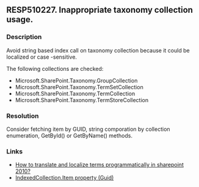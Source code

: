 ## RESP510227. Inappropriate taxonomy collection usage.

### Description
Avoid string based index call on taxonomy collection because it could be localized or case -sensitive.

The following collections are checked:
*   Microsoft.SharePoint.Taxonomy.GroupCollection
*   Microsoft.SharePoint.Taxonomy.TermSetCollection
*   Microsoft.SharePoint.Taxonomy.TermCollection
*   Microsoft.SharePoint.Taxonomy.TermStoreCollection

### Resolution
Consider fetching item by GUID, string comporation by collection enumeration, GetById() or GetByName() methods.

### Links
*   [How to translate and localize terms programmatically in sharepoint 2010?](http://sharepoint.stackexchange.com/questions/39667/how-to-translate-and-localize-terms-programmatically-in-sharepoint-2010)
*   [IndexedCollection<T>.Item property (Guid)](https://msdn.microsoft.com/en-us/library/office/ee569459.aspx)